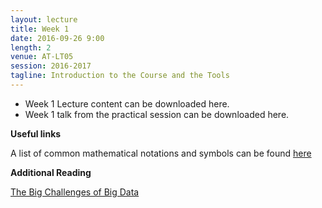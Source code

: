 ```yaml
---
layout: lecture
title: Week 1
date: 2016-09-26 9:00
length: 2
venue: AT-LT05
session: 2016-2017
tagline: Introduction to the Course and the Tools
---
```


* Week 1 Lecture content can be downloaded here.
* Week 1 talk from the practical session can be downloaded here.

**Useful links**

A list of common mathematical notations and symbols can be found [here](https://en.wikipedia.org/wiki/List_of_mathematical_symbols)

**Additional Reading**

[The Big Challenges of Big Data](http://opendsi.cc/bioinformatics/assets/Big_Data_Biology.pdf)
